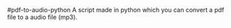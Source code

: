#pdf-to-audio-python
A script made in python which you can convert a pdf file to a audio file (mp3).
